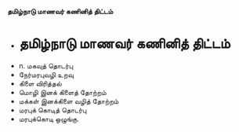 **தமிழ்நாடு மாணவர் கணினித் திட்டம்**
- # தமிழ்நாடு மாணவர் கணினித் திட்டம்
- n. மகவுத் தொடர்பு
- நேர்மரபுவழி உறவு
- கிளை விரித்தல்
- மொழி இனக் கிளைத் தோற்றம்
- மக்கள் இனக்கிளை வழித் தோற்றம்
- மரபுக் கொடித் தொடர்பு
- மரபுக்கொடி ஒழுங்கு.

